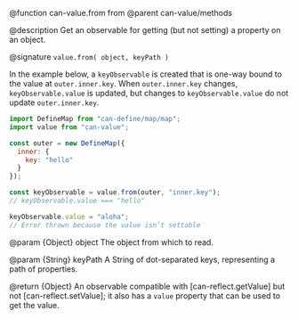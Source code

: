 @function can-value.from from
@parent can-value/methods

@description Get an observable for getting (but not setting) a property on an object.

@signature `value.from( object, keyPath )`

In the example below, a `keyObservable` is created that is one-way bound to the
value at `outer.inner.key`. When `outer.inner.key` changes,
`keyObservable.value` is updated, but changes to `keyObservable.value` do not
update `outer.inner.key`.

```js
import DefineMap from "can-define/map/map";
import value from "can-value";

const outer = new DefineMap({
  inner: {
    key: "hello"
  }
});

const keyObservable = value.from(outer, "inner.key");
// keyObservable.value === "hello"

keyObservable.value = "aloha";
// Error thrown because the value isn’t settable
```

  @param {Object} object The object from which to read.

  @param {String} keyPath A String of dot-separated keys, representing a path of properties.

  @return {Object} An observable compatible with [can-reflect.getValue]
  but not [can-reflect.setValue]; it also has a `value` property that
  can be used to get the value.
